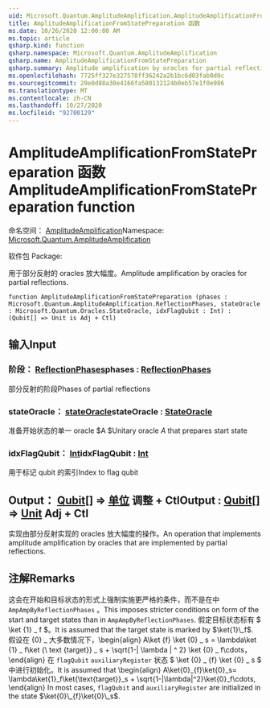 ```yaml
---
uid: Microsoft.Quantum.AmplitudeAmplification.AmplitudeAmplificationFromStatePreparation
title: AmplitudeAmplificationFromStatePreparation 函数
ms.date: 10/26/2020 12:00:00 AM
ms.topic: article
qsharp.kind: function
qsharp.namespace: Microsoft.Quantum.AmplitudeAmplification
qsharp.name: AmplitudeAmplificationFromStatePreparation
qsharp.summary: Amplitude amplification by oracles for partial reflections.
ms.openlocfilehash: 7725ff327e327578ff36242a2b1bc6d03fab0d0c
ms.sourcegitcommit: 29e0d88a30e4166fa580132124b0eb57e1f0e986
ms.translationtype: MT
ms.contentlocale: zh-CN
ms.lasthandoff: 10/27/2020
ms.locfileid: "92700129"
---
```

# <a name="amplitudeamplificationfromstatepreparation-function"></a><span data-ttu-id="9da22-102">AmplitudeAmplificationFromStatePreparation 函数</span><span class="sxs-lookup"><span data-stu-id="9da22-102">AmplitudeAmplificationFromStatePreparation function</span></span>

<span data-ttu-id="9da22-103">命名空间： [AmplitudeAmplification](xref:Microsoft.Quantum.AmplitudeAmplification)</span><span class="sxs-lookup"><span data-stu-id="9da22-103">Namespace: [Microsoft.Quantum.AmplitudeAmplification](xref:Microsoft.Quantum.AmplitudeAmplification)</span></span>

<span data-ttu-id="9da22-104">软件包 [](https://nuget.org/packages/)</span><span class="sxs-lookup"><span data-stu-id="9da22-104">Package: [](https://nuget.org/packages/)</span></span>


<span data-ttu-id="9da22-105">用于部分反射的 oracles 放大幅度。</span><span class="sxs-lookup"><span data-stu-id="9da22-105">Amplitude amplification by oracles for partial reflections.</span></span>

```qsharp
function AmplitudeAmplificationFromStatePreparation (phases : Microsoft.Quantum.AmplitudeAmplification.ReflectionPhases, stateOracle : Microsoft.Quantum.Oracles.StateOracle, idxFlagQubit : Int) : (Qubit[] => Unit is Adj + Ctl)
```


## <a name="input"></a><span data-ttu-id="9da22-106">输入</span><span class="sxs-lookup"><span data-stu-id="9da22-106">Input</span></span>

### <a name="phases--reflectionphases"></a><span data-ttu-id="9da22-107">阶段： [ReflectionPhases](xref:Microsoft.Quantum.AmplitudeAmplification.ReflectionPhases)</span><span class="sxs-lookup"><span data-stu-id="9da22-107">phases : [ReflectionPhases](xref:Microsoft.Quantum.AmplitudeAmplification.ReflectionPhases)</span></span>

<span data-ttu-id="9da22-108">部分反射的阶段</span><span class="sxs-lookup"><span data-stu-id="9da22-108">Phases of partial reflections</span></span>


### <a name="stateoracle--stateoracle"></a><span data-ttu-id="9da22-109">stateOracle： [stateOracle](xref:Microsoft.Quantum.Oracles.StateOracle)</span><span class="sxs-lookup"><span data-stu-id="9da22-109">stateOracle : [StateOracle](xref:Microsoft.Quantum.Oracles.StateOracle)</span></span>

<span data-ttu-id="9da22-110">准备开始状态的单一 oracle $A $</span><span class="sxs-lookup"><span data-stu-id="9da22-110">Unitary oracle $A$ that prepares start state</span></span>


### <a name="idxflagqubit--int"></a><span data-ttu-id="9da22-111">idxFlagQubit： [Int](xref:microsoft.quantum.lang-ref.int)</span><span class="sxs-lookup"><span data-stu-id="9da22-111">idxFlagQubit : [Int](xref:microsoft.quantum.lang-ref.int)</span></span>

<span data-ttu-id="9da22-112">用于标记 qubit 的索引</span><span class="sxs-lookup"><span data-stu-id="9da22-112">Index to flag qubit</span></span>



## <a name="output--qubit--unit-adj--ctl"></a><span data-ttu-id="9da22-113">Output： [Qubit](xref:microsoft.quantum.lang-ref.qubit)[] => [单位](xref:microsoft.quantum.lang-ref.unit) 调整 + Ctl</span><span class="sxs-lookup"><span data-stu-id="9da22-113">Output : [Qubit](xref:microsoft.quantum.lang-ref.qubit)[] => [Unit](xref:microsoft.quantum.lang-ref.unit) Adj + Ctl</span></span>

<span data-ttu-id="9da22-114">实现由部分反射实现的 oracles 放大幅度的操作。</span><span class="sxs-lookup"><span data-stu-id="9da22-114">An operation that implements amplitude amplification by oracles that are implemented by partial reflections.</span></span>

## <a name="remarks"></a><span data-ttu-id="9da22-115">注解</span><span class="sxs-lookup"><span data-stu-id="9da22-115">Remarks</span></span>

<span data-ttu-id="9da22-116">这会在开始和目标状态的形式上强制实施更严格的条件，而不是在中 `AmpAmpByReflectionPhases` 。</span><span class="sxs-lookup"><span data-stu-id="9da22-116">This imposes stricter conditions on form of the start and target states than in `AmpAmpByReflectionPhases`.</span></span>
<span data-ttu-id="9da22-117">假定目标状态标有 $ \ket {1} \_ f $。</span><span class="sxs-lookup"><span data-stu-id="9da22-117">It is assumed that the target state is marked by $\ket{1}\_f$.</span></span>
<span data-ttu-id="9da22-118">假设在 {0} \_ 大多数情况下，\begin{align} A\ket {f} \ket {0} \_ s = \lambda\ket {1} \_ f\ket {\ text {target}} \_ s + \sqrt{1-| \lambda | ^ 2} \ket {0} \_ f\cdots，\end{align} 在 `flagQubit` `auxiliaryRegister` 状态 $ \ket {0} \_ {f} \ket {0} \_ s $ 中进行初始化。</span><span class="sxs-lookup"><span data-stu-id="9da22-118">It is assumed that \begin{align} A\ket{0}\_{f}\ket{0}\_s= \lambda\ket{1}\_f\ket{\text{target}}\_s + \sqrt{1-|\lambda|^2}\ket{0}\_f\cdots, \end{align} In most cases, `flagQubit` and `auxiliaryRegister` are initialized in the state $\ket{0}\_{f}\ket{0}\_s$.</span></span>